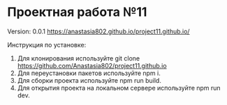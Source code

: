 # Проектная работа №11
Version: 0.0.1 
https://anastasia802.github.io/project11.github.io/

Инструкция по установке:
1. Для клонирования используйте git clone https://github.com/Anastasia802/project11.github.io
2. Для переустановки пакетов используйте npm i.
3. Для сборки проекта используйте npm run build.
4. Для открытия проекта на локальном сервере используйте npm run dev.
